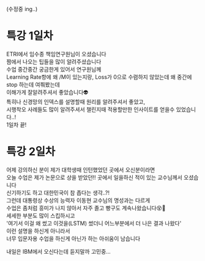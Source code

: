 (수정중 ing..)  

# 특강 1일차  
ETRI에서 임수종 책임연구원님이 오셨습니다  
짬에서 나오는 팁들을 많이 알려주셨습니다  
수업 중간중간 궁금한게 있어서 연구원님께  
Learning Rate항에 왜 /M이 있는지랑, Loss가 0으로 수렴하지 않았는데 왜 중간에 stop 하는데 여쭤봤는데  
이해가게 잘알려주셔서 좋았습니다👽  
특히나 신경망의 인덱스를 설명할때 원리를 알려주셔서 좋았고,  
시행착오 사례들도 많이 알려주셔서 챌린지때 적용할만한 인사이트를 얻을수 있었습니다..!  
1일차 끝!  


# 특강 2일차  
어제 강의하신 분이 제가 대학생때 인턴했었던 곳에서 오신분이라면  
오늘 수업은 제가 논문으로 상을 받았던!! 곳에서 일을하신 적이 있는 교수님께서 오셨습니다  
신기하기도 하고 대한민국이 참 좁다는 생각..?!  
그런데 대통령상 수상의 능력자 이동현 교수님의 명성과는 다르게  
수업은 좀처럼 흥미가 나지 않아서 자주 졸고 빵구도 계속나왔습니다😵🤪  
세세한 부분도 많이 스킵하시고  
'여기서 이걸 왜 썼고 이것을(LSTM) 썼더니 어느부분에서 더 나은 결과 나왔다'  
이런 설명을 하신게 아니라서  
너무 입문자용 수업을 하신게 아닌가 하는 아쉬움이 남습니다  
  
내일은 IBM에서 오신다는데 듣지말까 고민중...  

